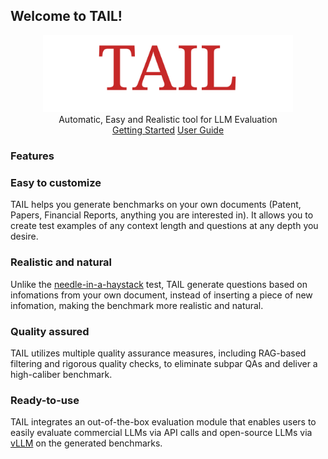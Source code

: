 ## Welcome to TAIL!

<center>
<img src="img/TAIL.png" alt="TAIL" width="400">
</center>
<center>
Automatic, Easy and Realistic tool for LLM Evaluation

</center>
<center>
<a href="getting-started/" class="btn btn-primary">Getting Started</a>
<a href="userguide/" class="btn btn-primary">User Guide</a>
</center>

<div class="pt-2 pb-4 px-4 my-4 bg-body-tertiary rounded-3">
<h3 class="text-center">Features</h3>

<div class="row">
  <div class="col-sm-6">
    <div class="card mb-4">
      <div class="card-body">
        <h3 class="card-title">Easy to customize</h3>
        <p class="card-text"> 
            TAIL helps you generate benchmarks on your own documents (Patent, Papers, Financial Reports, anything you are interested in). It allows you to create test examples of any context length and questions at any depth you desire.
        </p>
      </div>
    </div>
  </div>
  <div class="col-sm-6">
    <div class="card mb-4">
      <div class="card-body">
        <h3 class="card-title">Realistic and natural</h3>
        <p class="card-text">
            Unlike the 
            <a href="https://github.com/gkamradt/LLMTest_NeedleInAHaystack">needle-in-a-haystack</a> test, TAIL generate questions based on infomations from your own document, instead of inserting a piece of new infomation, making the benchmark more realistic and natural.
        </p>
      </div>
    </div>
  </div>
</div>

<div class="row">
  <div class="col-sm-6">
    <div class="card">
      <div class="card-body">
        <h3 class="card-title">Quality assured</h3>
        <p class="card-text">
            TAIL utilizes multiple quality assurance measures, including RAG-based filtering and rigorous quality checks, to eliminate subpar QAs and deliver a high-caliber benchmark.
        </p>
      </div>
    </div>
  </div>
  <div class="col-sm-6">
    <div class="card">
      <div class="card-body">
        <h3 class="card-title">Ready-to-use</h3>
        <p class="card-text">
            TAIL integrates an out-of-the-box evaluation module that enables users to easily evaluate commercial LLMs via API calls and open-source LLMs via <a href="https://docs.vllm.ai/en/latest/">vLLM</a> on the generated benchmarks.
        </p>
      </div>
    </div>
  </div>
</div>
</div>
<!-- TAIL is a toolkit for automatically creating realistic evaluation
benchmarks and assessing the performance
of long-context LLMs. With TAIL, users
can customize the generation of natural and reliable QAs at specific depths to construct a long-context,
document-grounded QA benchmark and obtain
visualized performance metrics of evaluated
models. TAIL has the advantage of requiring minimal human annotation and generating natural questions based on user-provided
long-context documents.  -->